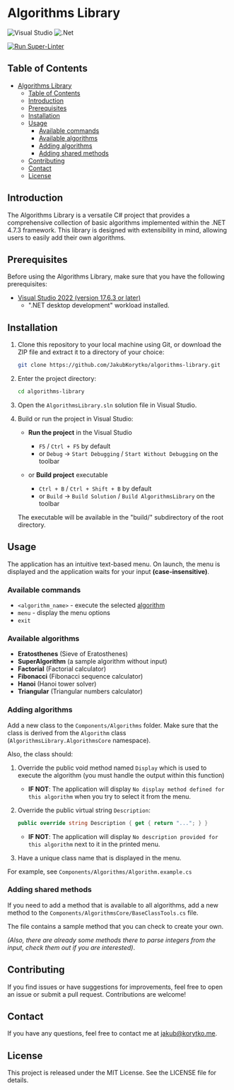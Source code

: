 # Algorithms Library

![Visual Studio](https://img.shields.io/badge/Visual%20Studio-5C2D91.svg?style=for-the-badge&logo=visual-studio&logoColor=white)
![.Net](https://img.shields.io/badge/.NET-5C2D91?style=for-the-badge&logo=.net&logoColor=white)

[![Run Super-Linter](https://github.com/JakubKorytko/algorithms-library/actions/workflows/super-linter.yml/badge.svg)](https://github.com/JakubKorytko/algorithms-library/actions/workflows/super-linter.yml)

## Table of Contents

- [Algorithms Library](#algorithms-library)
  - [Table of Contents](#table-of-contents)
  - [Introduction](#introduction)
  - [Prerequisites](#prerequisites)
  - [Installation](#installation)
  - [Usage](#usage)
    - [Available commands](#available-commands)
    - [Available algorithms](#available-algorithms)
    - [Adding algorithms](#adding-algorithms)
    - [Adding shared methods](#adding-shared-methods)
  - [Contributing](#contributing)
  - [Contact](#contact)
  - [License](#license)

## Introduction

The Algorithms Library is a versatile C# project
that provides a comprehensive collection of basic algorithms
implemented within the .NET 4.7.3 framework.
This library is designed with extensibility in mind,
allowing users to easily add their own algorithms.

## Prerequisites

Before using the Algorithms Library, make sure that you have the following prerequisites:

- [Visual Studio 2022 (version 17.6.3 or later)](https://visualstudio.microsoft.com/vs/)
  - ".NET desktop development" workload installed.

## Installation

1. Clone this repository to your local machine using Git,
or download the ZIP file and extract it to a directory of your choice:

    ```bash
    git clone https://github.com/JakubKorytko/algorithms-library.git
    ```

1. Enter the project directory:

    ```bash
    cd algorithms-library
    ```

1. Open the `AlgorithmsLibrary.sln` solution file in Visual Studio.

1. Build or run the project in Visual Studio:

    - **Run the project** in the Visual Studio
      - `F5` /  `Ctrl + F5` by default
      - or `Debug` -> `Start Debugging` / `Start Without Debugging` on the toolbar

    - or **Build project** executable
      - `Ctrl + B` / `Ctrl + Shift + B` by default
      - or `Build` -> `Build Solution` / `Build AlgorithmsLibrary` on the toolbar

    The executable will be available in the "build/" subdirectory of the root directory.

## Usage

The application has an intuitive text-based menu.
On launch, the menu is displayed and the application waits for your input **(case-insensitive)**.

### Available commands

- `<algorithm_name>` - execute the selected [algorithm](#available-algorithms)
- `menu` - display the menu options
- `exit`

### Available algorithms

- **Eratosthenes** (Sieve of Eratosthenes)
- **SuperAlgorithm** (a sample algorithm without input)
- **Factorial** (Factorial calculator)
- **Fibonacci** (Fibonacci sequence calculator)
- **Hanoi** (Hanoi tower solver)
- **Triangular** (Triangular numbers calculator)

### Adding algorithms

Add a new class to the `Components/Algorithms` folder.
Make sure that the class is derived from the `Algorithm` class
(`AlgorithmsLibrary.AlgorithmsCore` namespace).

Also, the class should:

1. Override the public void method named `Display`
which is used to execute the algorithm
(you must handle the output within this function)  

   - **IF NOT**: The application will display
    `No display method defined for this algorithm`
    when you try to select it from the menu.

1. Override the public virtual string `Description`:

    ```c#
    public override string Description { get { return "..."; } }
    ```

   - **IF NOT**: The application will display
    `No description provided for this algorithm`
    next to it in the printed menu.

1. Have a unique class name that is displayed in the menu.

For example, see `Components/Algorithms/Algorithm.example.cs`

### Adding shared methods

If you need to add a method that is available to all algorithms,
add a new method to the `Components/AlgorithmsCore/BaseClassTools.cs` file.

The file contains a sample method that you can check to create your own.

*(Also, there are already some methods there to parse integers from the input,
check them out if you are interested)*.

## Contributing

If you find issues or have suggestions for improvements,
feel free to open an issue or submit a pull request.
Contributions are welcome!

## Contact

If you have any questions, feel free to contact me at <jakub@korytko.me>.

## License

This project is released under the MIT License. See the LICENSE file for details.
